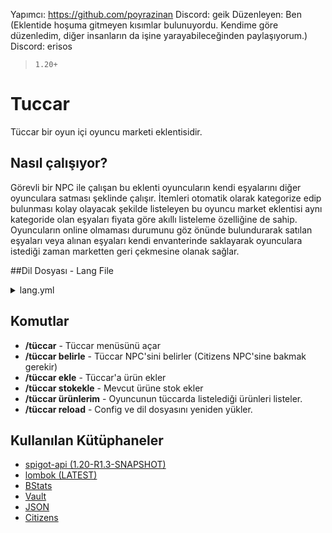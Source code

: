 Yapımcı: https://github.com/poyrazinan
  Discord: geik
Düzenleyen: Ben (Eklentide hoşuma gitmeyen kısımlar bulunuyordu. Kendime göre düzenledim, diğer insanların da işine yarayabileceğinden paylaşıyorum.)
  Discord: erisos

> `1.20+`


# Tuccar

Tüccar bir oyun içi oyuncu marketi eklentisidir. 

## Nasıl çalışıyor?

Görevli bir NPC ile çalışan bu eklenti oyuncuların kendi eşyalarını diğer oyunculara satması şeklinde çalışır. İtemleri otomatik olarak kategorize edip bulunması kolay olayacak şekilde listeleyen bu oyuncu market eklentisi aynı kategoride olan eşyaları fiyata göre akıllı listeleme özelliğine de sahip. Oyuncuların online olmaması durumunu göz önünde bulundurarak satılan eşyaları veya alınan eşyaları kendi envanterinde saklayarak oyunculara istediği zaman marketten geri çekmesine olanak sağlar.

##Dil Dosyası - Lang File

<details>
    <summary>lang.yml</summary>
    
        TuccarGui: '&8Tüccar'
        CategoryGui: '&8Tüccar &0/'
        itemGui: '&8Ürünler &0/'
        confirmationGui: '&aOnaylama'
        selfProducts: '&6Ürünlerim'
        Messages:
        productSold: ' &6Tüccar &8▸ &2{product}x{amount} &asatıldı. &2+{price}'
        listItem: ' &6Tüccar &8▸ &7Ürün başarıyla listelendi!'
        dontHavePerm: ' &6Tüccar &8▸ &cBunun için yetkin yok!'
        inputMustInteger: '&6Tüccar &8▸ &cFiyat sayı olmalıdır!'
        notEnoughItem: ' &6Tüccar &8▸ &cYeterli sayıda ürün bulunamadı!'
        couldntFindStock: ' &6Tüccar &8▸ &cStok bulunamadı!'
        notInAllowedWorld: ' &6Tüccar &8▸ &cBunun için doğru dünyada değilsin!'
        priceLow: ' &6Tüccar &8▸ &cFiyat &4{min} &cdan düşük olamaz!'
        rePrice: ' &6Tüccar &8▸ &aÜrünün fiyatını güncellemek için sohbete fiyatı 10 saniye içinde yaz.'
        rePriceSuccess: ' &6Tüccar &8▸ &aYeniden fiyat ayarlaması tamamlandı.'
        cannotBuyOwnItem: ' &6Tüccar &8▸ &cKendi ürününü satın alamazsın!'
        couldntFindItem: ' &6Tüccar &8▸ &cBöyle bir ürün bulunamadı!'
        setNpcSuccess: ' &6Tüccar &8▸ &aTüccar NPCsi &2başarıyla &akondu.'
        reload: ' &6Tüccar &8▸ &aYenileme işlemi &2başarıyla &agerçekleştirildi.'
        help:
        - ''
        - '&6 TÜCCAR SİSTEMİ:'
        - ''
        - '&6 /tüccar ekle &d[Birim Fiyatı] <Stok Sayısı/El/Hepsi> &8▸ &7Tüccara ürün kayıt eder.'
        - '&6 /tüccar stokekle &d<Stok Sayısı/El/Hepsi> &8▸ &7Tüccara stok ekler.'
        - '&6 /tüccar ürünlerim &8▸ &7Tüccardaki ürünlerini gösterir.'
        - ''
        - '&7 Tüccar menüsünden ürünlerini &Ciptal edip&7/&adüzenleyebilirsin.'
        - '&d<değer> &8▸ &7Opsiyonel &8(zorunlu olmayan) &7verilerdir.'
        - '&d[değer] &8▸ &cZorunlu &7girilmesi gereken verilerdir.'
        Titles:
        processCancelled:
            title: '&4Onay'
            subTitle: '&cOnay verilmedi!'
        processSuccess:
            title: '&2Onay'
            subTitle: '&aOnay alındı!'
        errorConfirmation:
            title: '&4Hata'
            subTitle: '&cSatın alınamadı.'
        notEnoughSpace:
            title: '&4Hata'
            subTitle: '&cEnvanter dolu.'
        notEnoughMoney:
            title: '&4Hata'
            subTitle: '&cYeterli para yok.'
        Gui:
        myProducts:
            slot: 19
            material: CHEST
            name: '&6Ürünlerim'
            lore:
            - ''
            - '&8▪ &7Buradan daha önce tüccara'
            - '&7eklemiş olduğun ürünleri görebilirsin.'
        itemCategoryTemplate:
        - ''
        - '&8▪ &7Satıcı Sayısı: &e{seller_amount}'
        - '&8▪ &7Minimum Fiyat: &e{min_price}'
        - ''
        cancelTemplate:
        - ''
        - ' &8▪ &7Kategori: &a{category}'
        - ' &8▪ &7Adet: &a{amount}'
        - ' &8▪ &7Satıcı: &c{seller}'
        - ' &8▪ &7Fiyat: &6{price}'
        - ''
        filter:
            material: HOPPER
            name: '&6Filtreleyici'
            lore:
            - ''
            - '&8▪ &7Satışı olmayan ürünleri filtreler.'
            - '&8▪ &7Mevcut durum: &a{filter_status}'
        empty:
            material: BARRIER
            name: '&4Sekme Boş'
            lore:
            - ''
            - '&7▪ Bu menü boş görünüyor!'
        nextPage:
            material: ARROW
            name: '&eSonraki Sayfa'
            lore:
            - ''
            - '&8▪ &7Sonraki sayfaya geç!'
        previousPage:
            material: ARROW
            name: '&eÖnceki Sayfa'
            lore:
            - ''
            - '&8▪ &7Önceki sayfaya dön!'
        backToMenu:
            material: ARROW
            name: '&cGeri Dön'
            lore:
            - ''
            - '&8▪ &7Önceki menüye dön!'
        help:
            slot: 10
            material: BOOK
            name: '&6Bilgi'
            lore:
            - ''
            - '&8▪ &7Tüccar eşyalarını satışa çıkarır'
            - '&7Ve buradan yaptığın satışlar ile'
            - '&7Para kazanabilirsin!'
        selfProductHelp:
            slot: 45
            material: BOOK
            name: '&6Bilgi'
            lore:
            - ''
            - '&8▪ &7Burada kendi sattığın ürünleri'
            - '&7Görebilirsin ve onları iptal edebilirsin.'
        selfProductTemplate:
            lore:
            - ''
            - ' &8▪ &7Stok: &a{stock}'
            - ' &8▪ &7Fiyat: &a{price}'
            - ' &8▪ &7Kategori: &a{category}'
            - ''
            - '&e1 Adet iptal etmek için &6[Sol Tık]'
        #    - "&e{custom_amount} Adet iptal etmek için &6[Shift + Sol Tık]"
            - '&e1 Stack iptal etmek için &6[Sağ Tık]'
            - '&eHepsini iptal etmek için &6[Shift + Sağ Tık]'
            - '&eFiyatı güncellemek için &6[Orta Tık]'
        itemTemplate:
            lore:
            - ''
            - ' &8▪ &7Satıcı: &a{seller}'
            - ' &8▪ &7Stok: &a{stock}'
            - ' &8▪ &7Fiyat: &a{price}'
            - ''
            - '&e1 Adet satın almak için &6[Sol Tık]'
        #    - "&e{custom_amount} Adet satın almak için &6[Shift + Sol Tık]"
            - '&e1 Stack satın almak için &6[Sağ Tık]'
            - '&eEnvanterini doldurmak için &6[Shift + Sağ Tık]'
</details>

## Komutlar
+ **/tüccar** - Tüccar menüsünü açar
+ **/tüccar belirle** - Tüccar NPC'sini belirler (Citizens NPC'sine bakmak gerekir)
+ **/tüccar ekle** - Tüccar'a ürün ekler
+ **/tüccar stokekle** - Mevcut ürüne stok ekler
+ **/tüccar ürünlerim** - Oyuncunun tüccarda listelediği ürünleri listeler.
+ **/tüccar reload** - Config ve dil dosyasını yeniden yükler.




## Kullanılan Kütüphaneler

* [spigot-api (1.20-R1.3-SNAPSHOT)](https://hub.spigotmc.org/stash/projects/SPIGOT/repos/spigot/browse)
* [lombok (LATEST)](https://github.com/projectlombok/lombok)
* [BStats](https://bstats.org)
* [Vault](https://www.spigotmc.org/resources/vault.34315/)
* [JSON](https://mvnrepository.com/artifact/org.json/json)
* [Citizens](https://wiki.citizensnpcs.co/API)
